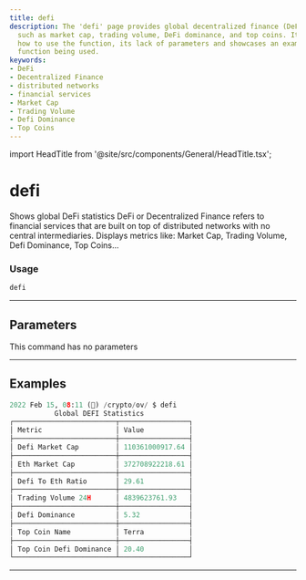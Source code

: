 ```yaml
---
title: defi
description: The 'defi' page provides global decentralized finance (DeFi) statistics
  such as market cap, trading volume, DeFi dominance, and top coins. It plainly outlines
  how to use the function, its lack of parameters and showcases an example of the
  function being used.
keywords:
- DeFi
- Decentralized Finance
- distributed networks
- financial services
- Market Cap
- Trading Volume
- Defi Dominance
- Top Coins
---
```


import HeadTitle from '@site/src/components/General/HeadTitle.tsx';

<HeadTitle title="defi - Ov - Crypto - Reference | OpenBB Terminal Docs" />

# defi

Shows global DeFi statistics DeFi or Decentralized Finance refers to financial services that are built on top of distributed networks with no central intermediaries. Displays metrics like: Market Cap, Trading Volume, Defi Dominance, Top Coins...

### Usage

```python
defi
```

---

## Parameters

This command has no parameters



---

## Examples

```python
2022 Feb 15, 08:11 (🦋) /crypto/ov/ $ defi
           Global DEFI Statistics
┌─────────────────────────┬─────────────────┐
│ Metric                  │ Value           │
├─────────────────────────┼─────────────────┤
│ Defi Market Cap         │ 110361000917.64 │
├─────────────────────────┼─────────────────┤
│ Eth Market Cap          │ 372708922218.61 │
├─────────────────────────┼─────────────────┤
│ Defi To Eth Ratio       │ 29.61           │
├─────────────────────────┼─────────────────┤
│ Trading Volume 24H      │ 4839623761.93   │
├─────────────────────────┼─────────────────┤
│ Defi Dominance          │ 5.32            │
├─────────────────────────┼─────────────────┤
│ Top Coin Name           │ Terra           │
├─────────────────────────┼─────────────────┤
│ Top Coin Defi Dominance │ 20.40           │
└─────────────────────────┴─────────────────┘
```
---

